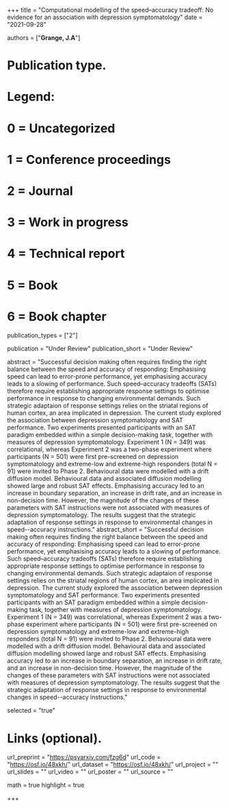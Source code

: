 +++
title = "Computational modelling of the speed–accuracy tradeoff: No evidence for an association with depression symptomatology"
date = "2021-09-28"

authors = ["**Grange, J.A**"]

# Publication type.
# Legend:
# 0 = Uncategorized
# 1 = Conference proceedings
# 2 = Journal
# 3 = Work in progress
# 4 = Technical report
# 5 = Book
# 6 = Book chapter
publication_types = ["2"]

publication = "Under Review"
publication_short = "Under Review"

abstract = "Successful decision making often requires finding the right balance between the speed and accuracy of responding: Emphasising speed can lead to error-prone performance, yet emphasising accuracy leads to a slowing of performance. Such speed–accuracy tradeoffs (SATs) therefore require establishing appropriate response settings to optimise performance in response to changing environmental demands. Such strategic adaptaion of response settings relies on the striatal regions of human cortex, an area implicated in depression. The current study explored the association between depression symptomatology and SAT performance. Two experiments presented participants with an SAT paradigm embedded within a simple decision-making task, together with measures of depression symptomatology. Experiment 1 (N = 349) was correlational, whereas Experiment 2 was a two-phase experiment where participants (N = 501) were first pre-screened on depression symptomatology and extreme-low and extreme-high responders (total N = 91) were invited to Phase 2. Behavioural data were modelled with a drift diffusion model. Behavioural data and associated diffusion modelling showed large and robust SAT effects. Emphasising accuracy led to an increase in boundary separation, an increase in drift rate, and an increase in non-decision time. However, the magnitude of the changes of these parameters with SAT instructions were not associated with measures of depression symptomatology. The results suggest that the strategic adaptation of response settings in response to environmental changes in speed--accuracy instructions."
abstract_short = "Successful decision making often requires finding the right balance between the speed and accuracy of responding: Emphasising speed can lead to error-prone performance, yet emphasising accuracy leads to a slowing of performance. Such speed–accuracy tradeoffs (SATs) therefore require establishing appropriate response settings to optimise performance in response to changing environmental demands. Such strategic adaptaion of response settings relies on the striatal regions of human cortex, an area implicated in depression. The current study explored the association between depression symptomatology and SAT performance. Two experiments presented participants with an SAT paradigm embedded within a simple decision-making task, together with measures of depression symptomatology. Experiment 1 (N = 349) was correlational, whereas Experiment 2 was a two-phase experiment where participants (N = 501) were first pre-screened on depression symptomatology and extreme-low and extreme-high responders (total N = 91) were invited to Phase 2. Behavioural data were modelled with a drift diffusion model. Behavioural data and associated diffusion modelling showed large and robust SAT effects. Emphasising accuracy led to an increase in boundary separation, an increase in drift rate, and an increase in non-decision time. However, the magnitude of the changes of these parameters with SAT instructions were not associated with measures of depression symptomatology. The results suggest that the strategic adaptation of response settings in response to environmental changes in speed--accuracy instructions."

selected = "true"

# Links (optional).
url_preprint = "https://psyarxiv.com/fzg6d"
url_code = "https://osf.io/48xkh/"
url_dataset = "https://osf.io/48xkh/"
url_project = ""
url_slides = ""
url_video = ""
url_poster = ""
url_source = ""

math = true
highlight = true

+++
